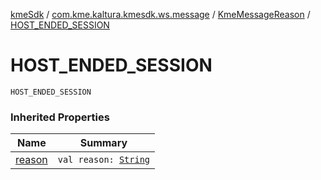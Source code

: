 [kmeSdk](../../index.md) / [com.kme.kaltura.kmesdk.ws.message](../index.md) / [KmeMessageReason](index.md) / [HOST_ENDED_SESSION](./-h-o-s-t_-e-n-d-e-d_-s-e-s-s-i-o-n.md)

# HOST_ENDED_SESSION

`HOST_ENDED_SESSION`

### Inherited Properties

| Name | Summary |
|---|---|
| [reason](reason.md) | `val reason: `[`String`](https://kotlinlang.org/api/latest/jvm/stdlib/kotlin/-string/index.html) |
